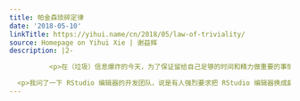 ```yaml
---
title: 帕金森琐碎定律
date: '2018-05-10'
linkTitle: https://yihui.name/cn/2018/05/law-of-triviality/
source: Homepage on Yihui Xie | 谢益辉
description: |2-

          <p>在（垃圾）信息爆炸的今天，为了保证留给自己足够的时间和精力做重要的事情，我觉得我们最应该记住的是<a href="https://en.wikipedia.org/wiki/Law_of_triviality">帕金森琐碎定律</a>，这也是我时刻提醒自己的一件事。在讨论问题时，总得问问这个问题是不是琐碎的问题。比如当前的 <a href="https://dailies.rstudio.com">RStudio 开发版</a>把图标由原来那个 3D 的水晶球换成了扁平的图标，这让我感到极度不爽，因为我从来就没能理解为什么现在的图标设计潮流变成了扁平化，觉得扁平图标多数都好平淡无奇。就比如 R 的官方图标在敝厂一些人的掺和下由以前的金属质感的立体图标改成了扁平的圈圈 R，我就觉得好难看，虽然以前的金属图标有些老气，但好歹有点个性，现在的这个图标就像仙女下凡、脸先着地一样。</p>

  <p>我问了一下 RStudio 编辑器的开发团队，说是有人强烈要求把 RStudio 编辑器换成扁平图标，所以就给换了，如果想知道理由的话可以给我解释。我就看了这一句话，接下来说，
---
```

